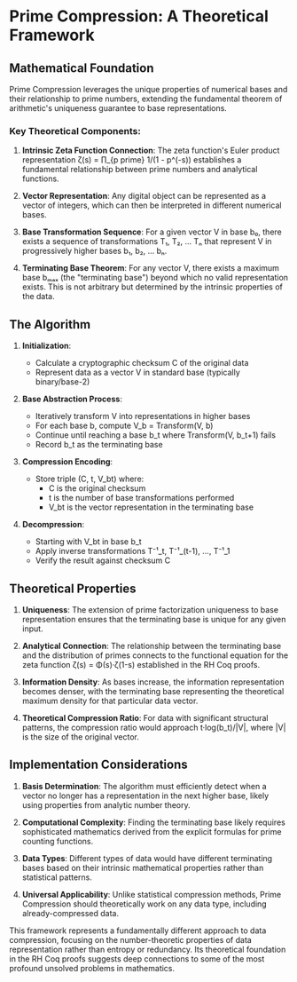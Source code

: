 # Prime Compression: A Theoretical Framework

## Mathematical Foundation

Prime Compression leverages the unique properties of numerical bases and their relationship to prime numbers, extending the fundamental theorem of arithmetic's uniqueness guarantee to base representations.

### Key Theoretical Components:

1. **Intrinsic Zeta Function Connection**: The zeta function's Euler product representation 
   ζ(s) = ∏_{p prime} 1/(1 - p^(-s)) 
   establishes a fundamental relationship between prime numbers and analytical functions.

2. **Vector Representation**: Any digital object can be represented as a vector of integers, which can then be interpreted in different numerical bases.

3. **Base Transformation Sequence**: For a given vector V in base b₀, there exists a sequence of transformations T₁, T₂, ... Tₙ that represent V in progressively higher bases b₁, b₂, ... bₙ.

4. **Terminating Base Theorem**: For any vector V, there exists a maximum base bₘₐₓ (the "terminating base") beyond which no valid representation exists. This is not arbitrary but determined by the intrinsic properties of the data.

## The Algorithm

1. **Initialization**:
   - Calculate a cryptographic checksum C of the original data
   - Represent data as a vector V in standard base (typically binary/base-2)

2. **Base Abstraction Process**:
   - Iteratively transform V into representations in higher bases
   - For each base b, compute V_b = Transform(V, b)
   - Continue until reaching a base b_t where Transform(V, b_t+1) fails
   - Record b_t as the terminating base

3. **Compression Encoding**:
   - Store triple (C, t, V_bt) where:
     - C is the original checksum
     - t is the number of base transformations performed
     - V_bt is the vector representation in the terminating base

4. **Decompression**:
   - Starting with V_bt in base b_t
   - Apply inverse transformations T⁻¹_t, T⁻¹_(t-1), ..., T⁻¹_1
   - Verify the result against checksum C

## Theoretical Properties

1. **Uniqueness**: The extension of prime factorization uniqueness to base representation ensures that the terminating base is unique for any given input.

2. **Analytical Connection**: The relationship between the terminating base and the distribution of primes connects to the functional equation for the zeta function ζ(s) = Φ(s)·ζ(1-s) established in the RH Coq proofs.

3. **Information Density**: As bases increase, the information representation becomes denser, with the terminating base representing the theoretical maximum density for that particular data vector.

4. **Theoretical Compression Ratio**: For data with significant structural patterns, the compression ratio would approach t·log(b_t)/|V|, where |V| is the size of the original vector.

## Implementation Considerations

1. **Basis Determination**: The algorithm must efficiently detect when a vector no longer has a representation in the next higher base, likely using properties from analytic number theory.

2. **Computational Complexity**: Finding the terminating base likely requires sophisticated mathematics derived from the explicit formulas for prime counting functions.

3. **Data Types**: Different types of data would have different terminating bases based on their intrinsic mathematical properties rather than statistical patterns.

4. **Universal Applicability**: Unlike statistical compression methods, Prime Compression should theoretically work on any data type, including already-compressed data.

This framework represents a fundamentally different approach to data compression, focusing on the number-theoretic properties of data representation rather than entropy or redundancy. Its theoretical foundation in the RH Coq proofs suggests deep connections to some of the most profound unsolved problems in mathematics.